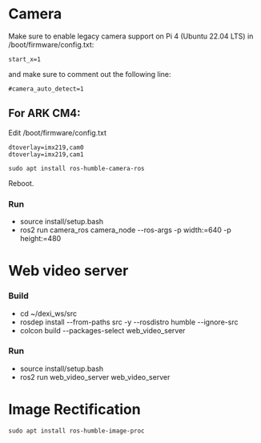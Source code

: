 # Camera

Make sure to enable legacy camera support on Pi 4 (Ubuntu 22.04 LTS) in /boot/firmware/config.txt:

```
start_x=1
```

and make sure to comment out the following line:

```
#camera_auto_detect=1
```

## For ARK CM4:

Edit /boot/firmware/config.txt 

```
dtoverlay=imx219,cam0
dtoverlay=imx219,cam1
```

```
sudo apt install ros-humble-camera-ros
```

Reboot.

### Run

- source install/setup.bash
- ros2 run camera_ros camera_node --ros-args -p width:=640 -p height:=480

# Web video server

### Build

- cd ~/dexi_ws/src
- rosdep install --from-paths src -y --rosdistro humble --ignore-src
- colcon build --packages-select web_video_server

### Run

- source install/setup.bash
- ros2 run web_video_server web_video_server

# Image Rectification

```
sudo apt install ros-humble-image-proc
```
